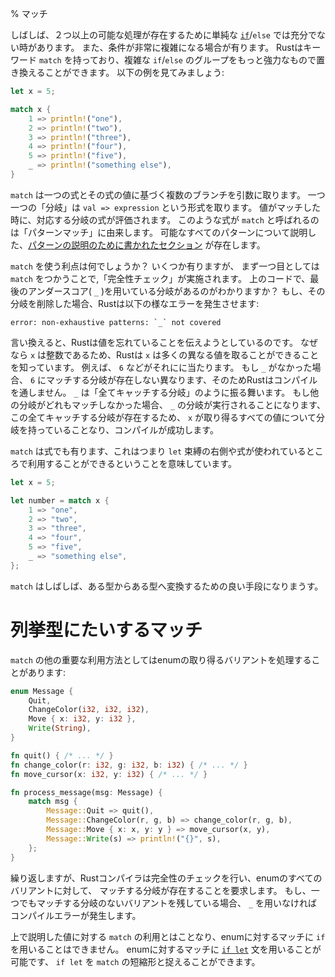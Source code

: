 % マッチ
<!-- % Match -->

<!-- Often, a simple [`if`][if]/`else` isn’t enough, because you have more than two -->
<!-- possible options. Also, conditions can get quite complex. Rust -->
<!-- has a keyword, `match`, that allows you to replace complicated `if`/`else` -->
<!-- groupings with something more powerful. Check it out: -->
しばしば、２つ以上の可能な処理が存在するために単純な [`if`][if]/`else` では充分でない時があります。
また、条件が非常に複雑になる場合が有ります。
Rustはキーワード `match` を持っており、複雑な `if`/`else` のグループをもっと強力なもので置き換えることができます。
以下の例を見てみましょう:

```rust
let x = 5;

match x {
    1 => println!("one"),
    2 => println!("two"),
    3 => println!("three"),
    4 => println!("four"),
    5 => println!("five"),
    _ => println!("something else"),
}
```

[if]: if.html

<!-- `match` takes an expression and then branches based on its value. Each ‘arm’ of -->
<!-- the branch is of the form `val => expression`. When the value matches, that arm’s -->
<!-- expression will be evaluated. It’s called `match` because of the term ‘pattern -->
<!-- matching’, which `match` is an implementation of. There’s an [entire section on -->
<!-- patterns][patterns] that covers all the patterns that are possible here. -->
`match` は一つの式とその式の値に基づく複数のブランチを引数に取ります。
一つ一つの「分岐」は `val => expression` という形式を取ります。
値がマッチした時に、対応する分岐の式が評価されます。
このような式が `match` と呼ばれるのは「パターンマッチ」に由来します。
可能なすべてのパターンについて説明した、[パターンの説明のために書かれたセクション][patterns] が存在します。

[patterns]: patterns.html

<!-- So what’s the big advantage? Well, there are a few. First of all, `match` -->
<!-- enforces ‘exhaustiveness checking’. Do you see that last arm, the one with the -->
<!-- underscore (`_`)? If we remove that arm, Rust will give us an error: -->
`match` を使う利点は何でしょうか？ いくつか有りますが、
まず一つ目としては `match` をつかうことで,「完全性チェック」が実施されます。
上のコードで、最後のアンダースコア( `_` )を用いている分岐があるのがわかりますか？
もし、その分岐を削除した場合、Rustは以下の様なエラーを発生させます:

```text
error: non-exhaustive patterns: `_` not covered
```

<!-- In other words, Rust is trying to tell us we forgot a value. Because `x` is an -->
<!-- integer, Rust knows that it can have a number of different values – for -->
<!-- example, `6`. Without the `_`, however, there is no arm that could match, and -->
<!-- so Rust refuses to compile the code. `_` acts like a ‘catch-all arm’. If none -->
<!-- of the other arms match, the arm with `_` will, and since we have this -->
<!-- catch-all arm, we now have an arm for every possible value of `x`, and so our -->
<!-- program will compile successfully. -->
言い換えると、Rustは値を忘れていることを伝えようとしているのです。
なぜなら `x` は整数であるため、Rustは `x` は多くの異なる値を取ることができることを知っています。
例えば、 `6` などがそれにに当たります。
もし `_` がなかった場合、 `6` にマッチする分岐が存在しない異なります、そのためRustはコンパイルを通しません。
`_` は「全てキャッチする分岐」のように振る舞います。
もし他の分岐がどれもマッチしなかった場合、 `_` の分岐が実行されることになります、
この全てキャッチする分岐が存在するため、 `x` が取り得るすべての値について分岐を持っていることなり、コンパイルが成功します。

<!-- `match` is also an expression, which means we can use it on the right-hand -->
<!-- side of a `let` binding or directly where an expression is used: -->
`match` は式でも有ります、これはつまり `let` 束縛の右側や式が使われているところで利用することができるということを意味しています。

```rust
let x = 5;

let number = match x {
    1 => "one",
    2 => "two",
    3 => "three",
    4 => "four",
    5 => "five",
    _ => "something else",
};
```

<!-- Sometimes it’s a nice way of converting something from one type to another. -->
`match` はしばしば、ある型からある型へ変換するための良い手段になりまうす。

<!-- # Matching on enums -->
# 列挙型にたいするマッチ

<!-- Another important use of the `match` keyword is to process the possible -->
<!-- variants of an enum: -->
`match` の他の重要な利用方法としてはenumの取り得るバリアントを処理することがあります:

```rust
enum Message {
    Quit,
    ChangeColor(i32, i32, i32),
    Move { x: i32, y: i32 },
    Write(String),
}

fn quit() { /* ... */ }
fn change_color(r: i32, g: i32, b: i32) { /* ... */ }
fn move_cursor(x: i32, y: i32) { /* ... */ }

fn process_message(msg: Message) {
    match msg {
        Message::Quit => quit(),
        Message::ChangeColor(r, g, b) => change_color(r, g, b),
        Message::Move { x: x, y: y } => move_cursor(x, y),
        Message::Write(s) => println!("{}", s),
    };
}
```

<!-- Again, the Rust compiler checks exhaustiveness, so it demands that you -->
<!-- have a match arm for every variant of the enum. If you leave one off, it -->
<!-- will give you a compile-time error unless you use `_`. -->
繰り返しますが、Rustコンパイラは完全性のチェックを行い、enumのすべてのバリアントに対して、
マッチする分岐が存在することを要求します。
もし、一つでもマッチする分岐のないバリアントを残している場合、 `_` を用いなければコンパイルエラーが発生します。

<!-- Unlike the previous uses of `match`, you can’t use the normal `if` -->
<!-- statement to do this. You can use the [`if let`][if-let] statement, -->
<!-- which can be seen as an abbreviated form of `match`. -->
上で説明した値に対する `match` の利用とはことなり、enumに対するマッチに `if` を用いることはできません。
enumに対するマッチに [`if let`][if-let] 文を用いることが可能です、 `if let` を `match` の短縮形と捉えることができます。

[if-let]: if-let.html
